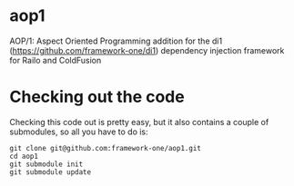 aop1
====

AOP/1: Aspect Oriented Programming addition for the di1 (https://github.com/framework-one/di1)  dependency injection  framework for Railo and ColdFusion

Checking out the code
=====================

Checking this code out is pretty easy, but it also contains a couple of submodules, so all you have to do is:

    git clone git@github.com:framework-one/aop1.git
    cd aop1
    git submodule init
    git submodule update

